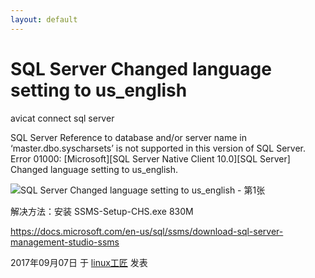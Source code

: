```yaml
---
layout: default
---
```


# SQL Server Changed language setting to us_english

avicat connect sql server

SQL Server Reference to database and/or server name in ‘master.dbo.syscharsets’ is not supported in this version of SQL Server.
Error 01000: [Microsoft][SQL Server Native Client 10.0][SQL Server] Changed language setting to us_english.

![SQL Server Changed language setting to us_english - 第1张](../images/2017/09/%E7%B2%98%E8%B4%B4%E5%9B%BE%E7%89%872.png)

解决方法：安装 SSMS-Setup-CHS.exe  830M

<https://docs.microsoft.com/en-us/sql/ssms/download-sql-server-management-studio-ssms>

2017年09月07日 于 [linux工匠](https://bbotte.github.io/) 发表